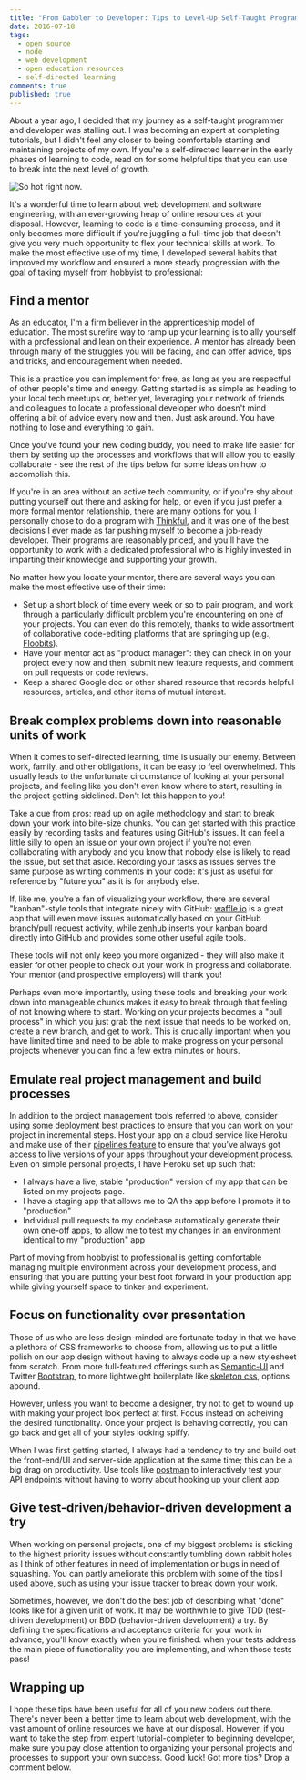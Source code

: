 ```yaml
---
title: "From Dabbler to Developer: Tips to Level-Up Self-Taught Programmers"
date: 2016-07-18
tags:
  - open source
  - node
  - web development
  - open education resources
  - self-directed learning
comments: true
published: true
---
```


About a year ago, I decided that my journey as a self-taught programmer and developer was stalling out. I was becoming an expert at completing tutorials, but I didn't feel any closer to being comfortable starting and maintaining projects of my own. If you're a self-directed learner in the early phases of learning to code, read on for some helpful tips that you can use to break into the next level of growth.

![So hot right now.](/assets/mugatu-coding.jpg)

It's a wonderful time to learn about web development and software engineering, with an ever-growing heap of online resources at your disposal. However, learning to code is a time-consuming process, and it only becomes more difficult if you're juggling a full-time job that doesn't give you very much opportunity to flex your technical skills at work. To make the most effective use of my time, I developed several habits that improved my workflow and ensured a more steady progression with the goal of taking myself from hobbyist to professional:

## Find a mentor

As an educator, I'm a firm believer in the apprenticeship model of education. The most surefire way to ramp up your learning is to ally yourself with a professional and lean on their experience. A mentor has already been through many of the struggles you will be facing, and can offer advice, tips and tricks, and encouragement when needed.

This is a practice you can implement for free, as long as you are respectful of other people's time and energy. Getting started is as simple as heading to your local tech meetups or, better yet, leveraging your network of friends and colleagues to locate a professional developer who doesn't mind offering a bit of advice every now and then. Just ask around. You have nothing to lose and everything to gain.

Once you've found your new coding buddy, you need to make life easier for them by setting up the processes and workflows that will allow you to easily collaborate - see the rest of the tips below for some ideas on how to accomplish this.

If you're in an area without an active tech community, or if you're shy about putting yourself out there and asking for help, or even if you just prefer a more formal mentor relationship, there are many options for you. I personally chose to do a program with [Thinkful](https://www.thinkful.com/), and it was one of the best decisions I ever made as far pushing myself to become a job-ready developer. Their programs are reasonably priced, and you'll have the opportunity to work with a dedicated professional who is highly invested in imparting their knowledge and supporting your growth.

No matter how you locate your mentor, there are several ways you can make the most effective use of their time:

- Set up a short block of time every week or so to pair program, and work through a particularly difficult problem you're encountering on one of your projects. You can even do this remotely, thanks to wide assortment of collaborative code-editing platforms that are springing up (e.g., [Floobits](https://floobits.com/)).
- Have your mentor act as "product manager": they can check in on your project every now and then, submit new feature requests, and comment on pull requests or code reviews.
- Keep a shared Google doc or other shared resource that records helpful resources, articles, and other items of mutual interest. 

## Break complex problems down into reasonable units of work

When it comes to self-directed learning, time is usually our enemy. Between work, family, and other obligations, it can be easy to feel overwhelmed. This usually leads to the unfortunate circumstance of looking at your personal projects, and feeling like you don't even know where to start, resulting in the project getting sidelined. Don't let this happen to you!

Take a cue from pros: read up on agile methodology and start to break down your work into bite-size chunks. You can get started with this practice easily by recording tasks and features using GitHub's issues. It can feel a little silly to open an issue on your own project if you're not even collaborating with anybody and you know that nobody else is likely to read the issue, but set that aside. Recording your tasks as issues serves the same purpose as writing comments in your code: it's just as useful for reference by "future you" as it is for anybody else.

If, like me, you're a fan of visualizing your workflow, there are several "kanban"-style tools that integrate nicely with GitHub: [waffle.io](https://waffle.io/) is a great app that will even move issues automatically based on your GitHub branch/pull request activity, while [zenhub](https://www.zenhub.com/) inserts your kanban board directly into GitHub and provides some other useful agile tools.

These tools will not only keep you more organized - they will also make it easier for other people to check out your work in progress and collaborate. Your mentor (and prospective employers) will thank you!

Perhaps even more importantly, using these tools and breaking your work down into manageable chunks makes it easy to break through that feeling of not knowing where to start. Working on your projects becomes a "pull process" in which you just grab the next issue that needs to be worked on, create a new branch, and get to work. This is crucially important when you have limited time and need to be able to make progress on your personal projects whenever you can find a few extra minutes or hours.  

## Emulate real project management and build processes

In addition to the project management tools referred to above, consider using some deployment best practices to ensure that you can work on your project in incremental steps. Host your app on a cloud service like Heroku and make use of their [pipelines feature](https://devcenter.heroku.com/articles/pipelines) to ensure that you've always got access to live versions of your apps throughout your development process. Even on simple personal projects, I have Heroku set up such that:

- I always have a live, stable "production" version of my app that can be listed on my projects page.
- I have a staging app that allows me to QA the app before I promote it to "production"
- Individual pull requests to my codebase automatically generate their own one-off apps, to allow me to test my changes in an environment identical to my "production" app

Part of moving from hobbyist to professional is getting comfortable managing multiple environment across your development process, and ensuring that you are putting your best foot forward in your production app while giving yourself space to tinker and experiment.

## Focus on functionality over presentation

Those of us who are less design-minded are fortunate today in that we have a plethora of CSS frameworks to choose from, allowing us to put a little polish on our app design without having to always code up a new stylesheet from scratch. From more full-featured offerings such as [Semantic-UI](http://semantic-ui.com/) and Twitter [Bootstrap](http://getbootstrap.com/), to more lightweight boilerplate like [skeleton css](http://getskeleton.com/), options abound.

However, unless you want to become a designer, try not to get to wound up with making your project look perfect at first. Focus instead on acheiving the desired functionality. Once your project is behaving correctly, you can go back and get all of your styles looking spiffy.

When I was first getting started, I always had a tendency to try and build out the front-end/UI and server-side application at the same time; this can be a big drag on productivity. Use tools like [postman](https://www.getpostman.com/) to interactively test your API endpoints without having to worry about hooking up your client app. 

## Give test-driven/behavior-driven development a try

When working on personal projects, one of my biggest problems is sticking to the highest priority issues without constantly tumbling down rabbit holes as I think of other features in need of implementation or bugs in need of squashing. You can partly ameliorate this problem with some of the tips I used above, such as using your issue tracker to break down your work.

Sometimes, however, we don't do the best job of describing what "done" looks like for a given unit of work. It may be worthwhile to give TDD (test-driven development) or BDD (behavior-driven development) a try. By defining the specifications and acceptance criteria for your work in advance, you'll know exactly when you're finished: when your tests address the main piece of functionality you are implementing, and when those tests pass!

## Wrapping up

I hope these tips have been useful for all of you new coders out there. There's never been a better time to learn about web development, with the vast amount of online resources we have at our disposal. However, if you want to take the step from expert tutorial-completer to beginning developer, make sure you pay close attention to organizing your personal projects and processes to support your own success. Good luck! Got more tips? Drop a comment below.